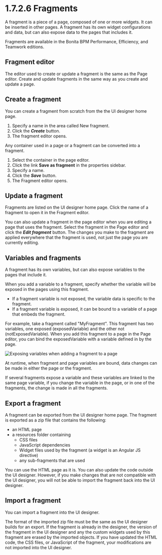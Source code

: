 # 1.7.2.6 Fragments


A fragment is a piece of a page, composed of one or more widgets. It can be inserted in other pages. A fragment has its own widget configurations and data, but can also expose data to the pages that includes it.


Fragments are available in the Bonita BPM Performance, Efficiency, and Teamwork editions.



## Fragment editor 


The editor used to create or update a fragment is the same as the Page editor. Create and update fragments in the same way as you create and update a page. 



## Create a fragment 


You can create a fragment from scratch from the the UI designer home page. 


1. Specify a name in the area called New fragment.
2. Click the **_Create_** button. 
3. The fragment editor opens.


Any container used in a page or a fragment can be converted into a fragment. 


1. Select the container in the page editor.
2. Click the link **Save as fragment** in the properties sidebar.
3. Specify a name.
4. Click the **_Save_** button. 
5. The Fragment editor opens.

## Update a fragment


Fragments are listed on the UI designer home page. Click the name of a fragment to open it in the Fragment editor.



You can also update a fragment in the page editor when you are editing a page that uses the fragment. Select the fragment in the Page editor and click the **_Edit fragment_** button. The changes you make to the fragment are applied everywhere that the fragment is used, not just the page you are currently editing. 



## Variables and fragments


A fragment has its own variables, but can also expose variables to the pages that include it.



When you add a variable to a fragment, specify whether the variable will be exposed in the pages using this fragment. 

* If a fragment variable is not exposed, the variable data is specific to the fragment.
* If a fragment variable is exposed, it can be bound to a variable of a page that embeds the fragment. 


For example, take a fragment called "MyFragment". This fragment has two variables, one exposed (exposedVariable) and the other not (notExposedVariable). When you add this fragment to a page in the Page editor, you can bind the exposedVariable with a variable defined in by the page.

![Exposing variables when adding a fragment to a page](images/images-6_0/fragment.png)

At runtime, when fragment and page variables are bound, data changes can be made in either the page or the fragment. 



If several fragments expose a variable and these variables are linked to the same page variable, if you change the variable in the page, or in one of the fragments, the change is made in all the fragments.


## Export a fragment 


A fragment can be exported from the UI designer home page. The fragment is exported as a zip file that contains the following:



* an HTML page
* a resources folder containing
  * CSS files
  * JavaScript dependencies
  * Widget files used by the fragment (a widget is an Angular JS directive)
  * any sub-fragments that are used


You can use the HTML page as it is. You can also update the code outside the UI designer. However, if you make changes that are not compatible with the UI designer, you will not be able to import the fragment back into the UI designer.



## Import a fragment 


You can import a fragment into the UI designer. 



The format of the imported zip file must be the same as the UI designer builds for an export. 
If the fragment is already in the designer, the version of the fragment in the UI designer and any the custom widgets used by this fragment are erased by the imported objects. If you have updated the HTML code, the CSS files, or JavaScript of the fragment, your modifications are not imported into the UI designer.